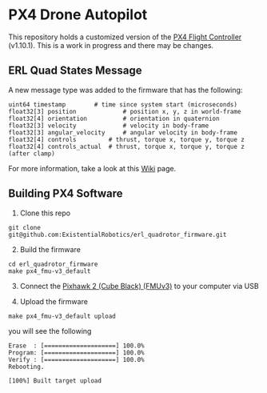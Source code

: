 # PX4 Drone Autopilot


This repository holds a customized version of the [PX4 Flight Controller](https://github.com/PX4/PX4-Autopilot) (v1.10.1). This is a work in progress and there may be changes. 



## ERL Quad States Message 
A new message type was added to the firmware that has the following: 
```
uint64 timestamp		# time since system start (microseconds)
float32[3] position             # position x, y, z in world-frame 
float32[4] orientation          # orientation in quaternion 
float32[3] velocity             # velocity in body-frame 
float32[3] angular_velocity     # angular velocity in body-frame 
float32[4] controls	        # thrust, torque x, torque y, torque z 
float32[4] controls_actual	# thrust, torque x, torque y, torque z (after clamp) 
```

For more information, take a look at this [Wiki](https://github.com/ExistentialRobotics/erl_quadrotor_firmware/wiki/Custom-Message) page. 


## Building PX4 Software

1. Clone this repo 
```
git clone git@github.com:ExistentialRobotics/erl_quadrotor_firmware.git
```
2. Build the firmware 
```
cd erl_quadrotor_firmware
make px4_fmu-v3_default 
```
3. Connect the [Pixhawk 2 (Cube Black) (FMUv3)](https://docs.px4.io/main/en/flight_controller/pixhawk-2.html) to your computer via USB

4. Upload the firmware 
```
make px4_fmu-v3_default upload 
```
you will see the following
```
Erase  : [====================] 100.0%
Program: [====================] 100.0%
Verify : [====================] 100.0%
Rebooting.

[100%] Built target upload
```
